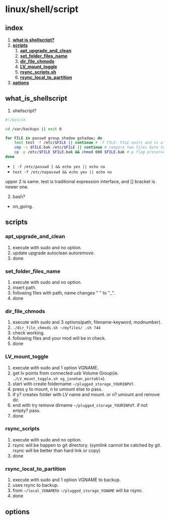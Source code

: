 # linux/shell/script

## index

1. [**what is shellscript?**][i1]
2. [**scripts**][i2]
    1. [**apt_upgrade_and_clean**][i2-1]
    2. [**set_folder_files_name**][i2-2]
    3. [**dir_file_chmods**][i2-3]
    4. [**LV_mount_toggle**][i2-4]
    5. [**rsync_scripts.sh**][i2-5]
    6. [**rsync_local_to_partition**][i2-6]
3. [**options**][i3]

## what_is_shellscript
[i1]:#what_is_shellscript

1. shellscript?

```bash
#!/bin/sh

cd /var/backups || exit 0

for FILE in passwd group shadow gshadow; do
    test test -f /etc/$FILE || continue # -f FILE: FILE exits and is a regular file.
    cmp -s $FILE.bak /etc/$FILE || continue # compare two files byte to byte. --silent
    cp -p /etc/$FILE $FILE.bak && chmod 600 $FILE.bak #-p flag preserve=mode,ownership,timestamps.
done
```

* `[ -f /etc/passwd ] && echo yes || echo no`
* `test -f /etc/nopasswd && echo yes || echo no`

upper 2 is same. test is traditional expression interface, and [] bracket is newer one.

2. bash?

* on_going.

## scripts
[i2]:#scripts

### apt_upgrade_and_clean
[i2-1]:#apt_upgrade_and_clean

1. execute with sudo and no option.
2. update upgrade autoclean autoremove.
3. done.

### set_folder_files_name
[i2-2]:#set_folder_files_name

1. execute with sudo and no option.
2. insert path.
3. following files with path, name changes " " to "_".
4. done

### dir_file_chmods
[i2-3]:#dir_file_chmods

1. execute with sudo and 3 options(path, filename-keyword, modnumber).
2. `./dir_file_chmods.sh ~/myfiles/ .sh 744`
3. check working.
4. following files and your mod will be in check.
5. done

### LV_mount_toggle

[i2-4]:#LV_mount_toggle

1. execute with sudo and 1 option VGNAME.
2. get lv points from connected usb Volume Group(ie. `./LV_mount_toggle.sh vg_junehan_portable`).
3. start with create foldername `~/plugged_storage_YOURINPUT`.
4. press y to mount, n to umount else to pass.
5. if y? creates folder with LV name and mount. or n? umount and remove dir.
6. end with try remove dirname `~/plugged_storage_YOURINPUT`. if not empty? pass.
7. done

### rsync_scripts

[i2-5]:#rsync_scripts

1. execute with sudo and no option.
2. rsync will be happen to git directory. (symlink cannot be catched by git. rsync will be better than hard link or copy)
3. done

### rsync_local_to_partition

[i2-6]:#rsync_local_to_partition

1. execute with sudo and 1 option VGNAME to backup.
2. uses rsync to backup.
3. from `~/local_VGNAME`to `~/plugged_storage_VGNAME` will be rsync.
4. done

## options
[i3]: options


